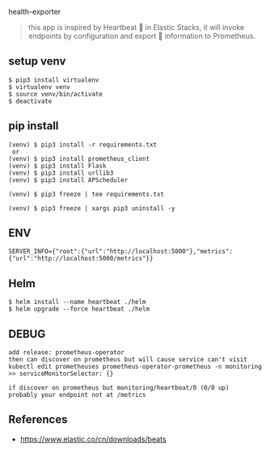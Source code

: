 health-exporter
> this app is inspired by Heartbeat 💓 in Elastic Stacks, it will invoke endpoints by configuration and export 🔀 information to Prometheus.

## setup venv
```
$ pip3 install virtualenv
$ virtualenv venv
$ source venv/bin/activate
$ deactivate
```

## pip install
```
(venv) $ pip3 install -r requirements.txt
 or
(venv) $ pip3 install prometheus_client
(venv) $ pip3 install Flask
(venv) $ pip3 install urllib3
(venv) $ pip3 install APScheduler

(venv) $ pip3 freeze | tee requirements.txt
```
```
(venv) $ pip3 freeze | xargs pip3 uninstall -y
```

## ENV
```
SERVER_INFO={"root":{"url":"http://localhost:5000"},"metrics":{"url":"http://localhost:5000/metrics"}}
```

## Helm
```
$ helm install --name heartbeat ./helm
$ helm upgrade --force heartbeat ./helm
```

## DEBUG
```
add release: prometheus-operator
then can discover on prometheus but will cause service can't visit
kubectl edit prometheuses prometheus-operator-prometheus -n monitoring
>> serviceMonitorSelector: {}
```
```
if discover on prometheus but monitoring/heartbeat/0 (0/0 up)
probably your endpoint not at /metrics
```

## References
* https://www.elastic.co/cn/downloads/beats
